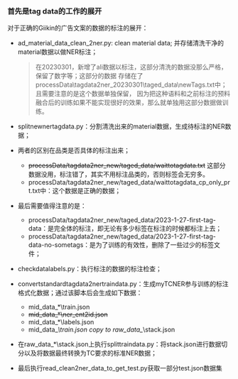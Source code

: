 ### 首先是tag data的工作的展开
对于正确的Giikin的广告文案的数据的标注的展开：
- ad_material_data_clean_2ner.py: clean material data; 并存储清洗干净的material数据以做NER标注；
    > 在20230301，新增了ali数据以标注，这部分清洗的数据没那么严格，保留了数字等；这部分的数据
      存储在了processData\tagdata2ner_20230301\taged_data\newTags.txt中；且需要注意的是这个数据单独保留，
      因为把这种语料和之前标注的预料融合后的训练如果不能实现很好的效果，那么就单独用这部分数据做训练。

- splitnewnertagdata.py：分割清洗出来的material数据，生成待标注的NER数据；
- 两者的区别在品类是否具体的标注出来；
    - ~~processData/tagdata2ner_new/taged_data/waittotagdata.txt~~  这部分数据没用，标注错了，其实不用标注品类的，否则标签会无穷多。
    - processData/tagdata2ner_new/taged_data/waittotagdata_cp_only_prt.txt中：这个数据是正确的数据；
- 最后需要值得注意的是：
    - processData/tagdata2ner_new/taged_data/2023-1-27-first-tag-data：是完全体的标注，即无论有多少标签在标注的时候都标注上去；
    - processData/tagdata2ner_new/taged_data/2023-1-27-first-tag-data-no-sometags：是为了训练的有效性，删除了一些过少的标签文件；
- checkdatalabels.py：执行标注的数据的标注检查；
- convertstandardtagdata2nertraindata.py：生成myTCNER参与训练的标注格式化数据；通过该脚本后会生成如下数据：
    - mid_data_*\train.json
    - ~~mid_data_*\ner_ent2id.json~~
    - mid_data_*\labels.json
    - mid_data_*\train.json    copy to    raw_data_*\stack.json
- 在raw_data_*\stack.json上执行splittraindata.py：将stack.json进行数据切分以及将数据最终转换为TC要求的标准NER数据；
- 最后执行read_clean2ner_data_to_get_test.py获取一部分test.json数据集